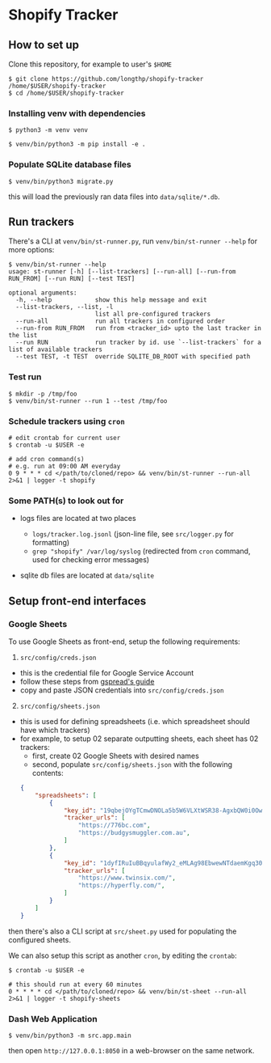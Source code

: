 # Shopify Tracker

## How to set up

Clone this repository, for example to user's `$HOME`

```shell
$ git clone https://github.com/longthp/shopify-tracker /home/$USER/shopify-tracker
$ cd /home/$USER/shopify-tracker
```

### Installing venv with dependencies

```shell
$ python3 -m venv venv

$ venv/bin/python3 -m pip install -e .
```

### Populate SQLite database files

```shell
$ venv/bin/python3 migrate.py
```

this will load the previously ran data files into `data/sqlite/*.db`.

## Run trackers

There's a CLI at `venv/bin/st-runner.py`, run `venv/bin/st-runner --help` for more options:

```shell
$ venv/bin/st-runner --help
usage: st-runner [-h] [--list-trackers] [--run-all] [--run-from RUN_FROM] [--run RUN] [--test TEST]

optional arguments:
  -h, --help            show this help message and exit
  --list-trackers, --list, -l
                        list all pre-configured trackers
  --run-all             run all trackers in configured order
  --run-from RUN_FROM   run from <tracker_id> upto the last tracker in the list
  --run RUN             run tracker by id. use `--list-trackers` for a list of available trackers
  --test TEST, -t TEST  override SQLITE_DB_ROOT with specified path
```

### Test run

```shell
$ mkdir -p /tmp/foo
$ venv/bin/st-runner --run 1 --test /tmp/foo
```

### Schedule trackers using `cron`

```shell
# edit crontab for current user
$ crontab -u $USER -e

# add cron command(s)
# e.g. run at 09:00 AM everyday
0 9 * * * cd </path/to/cloned/repo> && venv/bin/st-runner --run-all 2>&1 | logger -t shopify

```

### Some PATH(s) to look out for

- logs files are located at two places
  - `logs/tracker.log.jsonl` (json-line file, see `src/logger.py` for formatting)
  - `grep "shopify" /var/log/syslog` (redirected from `cron` command, used for checking error messages)

- sqlite db files are located at `data/sqlite`


## Setup front-end interfaces

### Google Sheets

To use Google Sheets as front-end, setup the following requirements:

1. `src/config/creds.json`
- this is the credential file for Google Service Account
- follow these steps from [gspread's guide](https://docs.gspread.org/en/latest/oauth2.html#for-bots-using-service-account)
- copy and paste JSON credentials into `src/config/creds.json`

2. `src/config/sheets.json`
- this is used for defining spreadsheets (i.e. which spreadsheet should have which trackers)
- for example, to setup 02 separate outputting sheets, each sheet has 02 trackers:
  - first, create 02 Google Sheets with desired names
  - second, populate `src/config/sheets.json` with the following contents:
  ```json
  {
      "spreadsheets": [
          {
              "key_id": "19qbejOYgTCmwDNOLa5b5W6VLXtWSR38-AgxbQW0i0Ow",
              "tracker_urls": [
                  "https://776bc.com",
                  "https://budgysmuggler.com.au",
              ]
          },
          {
              "key_id": "1dyfIRuIuBBqyulafWy2_eMLAg98EbwewNTdaemKgq30",
              "tracker_urls": [
                  "https://www.twinsix.com/",
                  "https://hyperfly.com/",
              ]
          }
      ]
  }
  ```

then there's also a CLI script at `src/sheet.py` used for populating the configured sheets.

We can also setup this script as another `cron`, by editing the `crontab`:

```shell
$ crontab -u $USER -e

# this should run at every 60 minutes
0 * * * * cd </path/to/cloned/repo> && venv/bin/st-sheet --run-all 2>&1 | logger -t shopify-sheets
```

### Dash Web Application

```shell
$ venv/bin/python3 -m src.app.main
```

then open `http://127.0.0.1:8050` in a web-browser on the same network.
